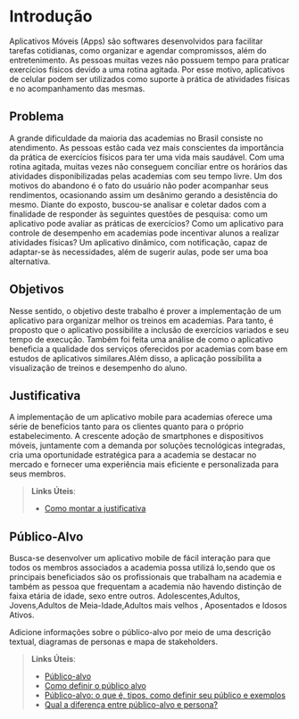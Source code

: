 # Introdução
Aplicativos Móveis (Apps) são softwares desenvolvidos para facilitar tarefas cotidianas, como organizar e agendar compromissos, além do entretenimento. As pessoas muitas vezes não possuem tempo para praticar exercícios físicos devido a uma rotina agitada. Por esse motivo, aplicativos de celular podem ser utilizados como suporte à prática de atividades físicas e no acompanhamento das mesmas. 

## Problema
A grande dificuldade da maioria das academias no Brasil consiste no atendimento. As pessoas estão cada vez mais conscientes da importância da prática de exercícios físicos para ter uma vida mais saudável. Com uma rotina agitada, muitas vezes não conseguem conciliar entre  os horários das atividades disponibilizadas pelas academias com seu tempo livre. Um dos motivos do abandono é o fato do usuário não poder acompanhar seus rendimentos, ocasionando assim um desânimo gerando a desistência do mesmo. Diante do exposto, buscou-se analisar e coletar dados com a finalidade de responder às seguintes questões de pesquisa: como um aplicativo pode avaliar as práticas de exercícios? Como um aplicativo para controle de desempenho em academias pode incentivar alunos a realizar atividades físicas? Um aplicativo dinâmico, com notificação, capaz de adaptar-se às necessidades, além de sugerir aulas, pode ser uma boa alternativa.

## Objetivos
Nesse sentido, o objetivo deste trabalho é prover a implementação de um aplicativo  para organizar melhor os treinos em academias. Para tanto, é proposto que o aplicativo possibilite a inclusão de exercícios variados e seu tempo de execução. Também foi feita uma análise de como o aplicativo beneficia a qualidade dos serviços oferecidos por academias com base em estudos de aplicativos similares.Além disso, a aplicação possibilita a visualização de treinos e desempenho do aluno.

## Justificativa
A implementação de um aplicativo mobile para academias oferece uma série de benefícios tanto para os clientes quanto para o próprio estabelecimento. A crescente adoção de smartphones e dispositivos móveis, juntamente com a demanda por soluções tecnológicas integradas, cria uma oportunidade estratégica para a academia se destacar no mercado e fornecer uma experiência mais eficiente e personalizada para seus membros. 

> **Links Úteis**:
> - [Como montar a justificativa](https://guiadamonografia.com.br/como-montar-justificativa-do-tcc/)

## Público-Alvo

Busca-se desenvolver um aplicativo mobile de fácil interação  para que todos os membros associados a academia possa utilizá lo,sendo que os principais beneficiados são os profissionais que trabalham na academia e também as pessoa que frequentam a academia não havendo distinção de faixa etária de idade, sexo entre outros.
Adolescentes,Adultos, Jovens,Adultos de Meia-Idade,Adultos mais velhos , Aposentados e Idosos Ativos.


Adicione informações sobre o público-alvo por meio de uma descrição textual, diagramas de personas e mapa de stakeholders.

> **Links Úteis**:
> - [Público-alvo](https://blog.hotmart.com/pt-br/publico-alvo/)
> - [Como definir o público alvo](https://exame.com/pme/5-dicas-essenciais-para-definir-o-publico-alvo-do-seu-negocio/)
> - [Público-alvo: o que é, tipos, como definir seu público e exemplos](https://klickpages.com.br/blog/publico-alvo-o-que-e/)
> - [Qual a diferença entre público-alvo e persona?](https://rockcontent.com/blog/diferenca-publico-alvo-e-persona/)
